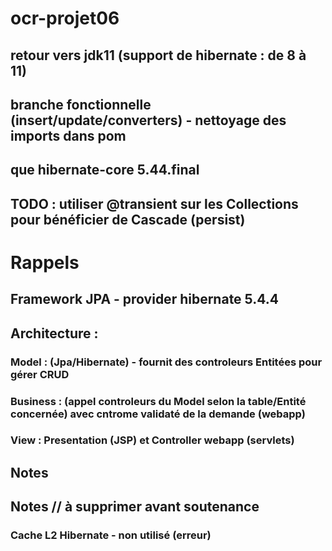 # ocr-projet06
##
## retour vers jdk11 (support de hibernate : de 8 à 11)
## branche fonctionnelle (insert/update/converters) - nettoyage des imports dans pom
## que hibernate-core 5.44.final
##
## TODO : utiliser @transient sur les Collections pour bénéficier de Cascade (persist)
##

# Rappels
## Framework JPA - provider hibernate 5.4.4
## Architecture :  
### Model :  (Jpa/Hibernate) - fournit des controleurs Entitées pour gérer CRUD
### Business : (appel controleurs du Model selon la table/Entité concernée) avec cntrome validaté de la demande (webapp)
### View  : Presentation (JSP) et Controller webapp (servlets)

## Notes


## Notes // à supprimer avant soutenance
### Cache L2 Hibernate - non utilisé (erreur)  




